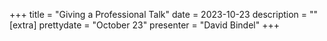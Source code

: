 +++
title = "Giving a Professional Talk"
date = 2023-10-23
description = ""
[extra]
prettydate = "October 23"
presenter = "David Bindel"
+++
